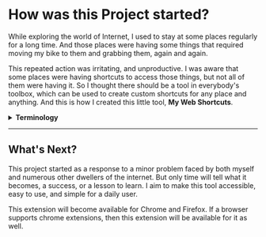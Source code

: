 # How was this Project started?


While exploring the world of Internet, I used to stay at some places regularly for a long time. And those places were having some things that required moving my bike to them and grabbing them, again and again.

This repeated action was irritating, and unproductive. I was aware that some places were having shortcuts to access those things, but not all of them were having it. 
So I thought there should be a tool in everybody's toolbox, which can be used to create custom shortcuts for any place and anything. And this is how I created this little tool, **My Web Shortcuts**.

<details>

<summary> <strong>Terminology</strong>
  </summary>


Term | Meaning |
---- | ----- |
Places | Websites |
Things | Elements on those Websites |
Bike | Mouse Cursor |
Grabbing | Clicking |
Shortcuts | Keyboard Shortcuts |
Tool | Extension |

</details>

---

## What's Next?


This project started as a response to a minor problem faced by both myself and numerous other dwellers of the internet. But only time will tell what it becomes, a success, or a lesson to learn. I aim to make this tool accessible, easy to use, and simple for a daily user. 

This extension will become available for Chrome and Firefox. If a browser supports chrome extensions, then this extension will be available for it as well.



